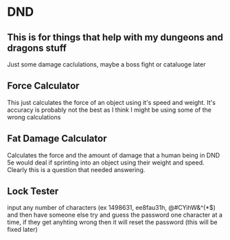 # DND
This is for things that help with my dungeons and dragons stuff
------------------------------------
Just some damage caclulations, maybe a boss fight or cataluoge later


Force Calculator
------------------------------------
This just calculates the force of an object using it's speed and weight. It's accuracy is probably not the best as I think I might be using some of the wrong calculations

Fat Damage Calculator
------------------------------------
Calculates the force and the amount of damage that a human being in DND 5e would deal if sprinting into an object using their weight and speed. Clearly this is a question that needed answering. 

Lock Tester
----------------------------------
input any number of characters (ex 1498631, ee8fau31h, @#CYihW&^(*$) and then have someone else try and guess the password one character at a time, if they get anyhting wrong then it will reset the password (this will be fixed later)
